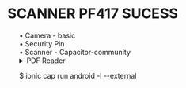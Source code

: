 <h1> SCANNER PF417 SUCESS</h1>
<ul style="list-style: none">
  <li>• Camera - basic</li>
  <li>• Security Pin</li>
  <li>• Scanner - Capacitor-community</li>
  <li>
    <details>
      <summary>PDF Reader</summary>
      <p>@capacitor-community/barcode-scanner</p>
    </details>
  </li>

  $ ionic cap run android -l --external
</ul>
